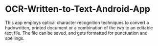 # OCR-Written-to-Text-Android-App

This app employs optical character recognition techniques to convert a hadnwritten, printed document or a combination of the two
to an editable text file.
The file can be saved, and gets formatted for punctuation and spellings.
